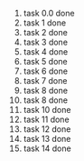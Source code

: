 1. task 0.0 done
2. task 1 done
3. task 2 done
4. task 3 done
5. task 4 done
6. task 5 done
7. task 6 done
8. task 7 done
9. task 8 done
10. task 8 done
11. task 10 done
12. task 11 done
13. task 12 done
14. task 13 done
15. task 14 done

